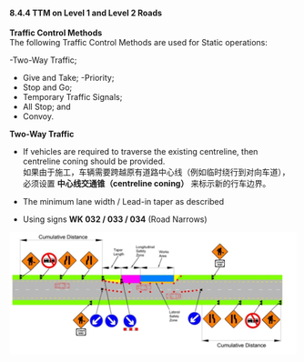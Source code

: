 #### 8.4.4 TTM on Level 1 and Level 2 Roads
**Traffic Control Methods**  
The following Traffic Control Methods are used for Static operations:  

-Two-Way Traffic;
- Give and Take;
-Priority;
- Stop and Go;
- Temporary Traffic Signals;
- All Stop; and
- Convoy.


**Two-Way Traffic**  

- If vehicles are required to traverse the existing centreline, then centreline coning should be provided.  
  如果由于施工，车辆需要跨越原有道路中心线（例如临时绕行到对向车道），必须设置 **中心线交通锥（centreline coning）** 来标示新的行车边界。  

- The minimum lane width / Lead-in taper as described  

- Using signs **WK 032 / 033 / 034** (Road Narrows)


![ Two-Way Traffic Type A works](https://github.com/nanacode4/TTM/blob/main/Chapter8/Two-Way%20Traffic%20Type%20A%20works.png)
